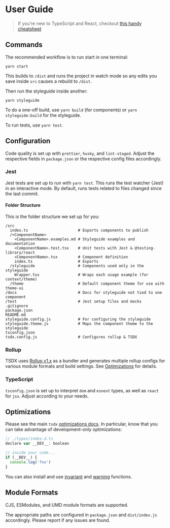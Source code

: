 # User Guide

> If you’re new to TypeScript and React, checkout [this handy cheatsheet](https://github.com/sw-yx/react-typescript-cheatsheet/)

## Commands

The recommended workflow is to run start in one terminal:

```
yarn start
```

This builds to `/dist` and runs the project in watch mode so any edits you save inside `src` causes a rebuild to `/dist`.

Then run the styleguide inside another:

```
yarn styleguide
```

To do a one-off build, use `yarn build` (for components) or `yarn styleguide:build` for the styleguide.

To run tests, use `yarn test`.

## Configuration

Code quality is set up with `prettier`, `husky`, and `lint-staged`. Adjust the respective fields in `package.json` or the respective config files accordingly.

### Jest

Jest tests are set up to run with `yarn test`. This runs the test watcher (Jest) in an interactive mode. By default, runs tests related to files changed since the last commit.

#### Folder Structure

This is the folder structure we set up for you:

```
/src
  index.ts                      # Exports components to publish
  /<ComponentName>
    <ComponentName>.examples.md # Styleguide examples and documentation
    <ComponentName>.test.tsx    # Unit tests with Jest & @testing-library/react
    <ComponentName>.tsx         # Component definition
    index.ts                    # Exports
  /styleguide                   # Components used only in the styleguide
    Wrapper.tsx                 # Wraps each usage example (for context/theme)
  /theme                        # Default component theme for use with theme-ui
/docs                           # Docs for styleguide not tied to one component
/test                           # Jest setup files and mocks
.gitignore
package.json
README.md
styleguide.config.js            # For configuring the styleguide
styleguide.theme.js             # Maps the component theme to the styleguide
tsconfig.json
tsdx.config.js                  # Configures rollup & TSDX
```

### Rollup

TSDX uses [Rollup v1.x](https://rollupjs.org) as a bundler and generates multiple rollup configs for various module formats and build settings. See [Optimizations](#optimizations) for details.

### TypeScript

`tsconfig.json` is set up to interpret `dom` and `esnext` types, as well as `react` for `jsx`. Adjust according to your needs.

## Optimizations

Please see the main `tsdx` [optimizations docs](https://github.com/palmerhq/tsdx#optimizations). In particular, know that you can take advantage of development-only optimizations:

```js
// ./types/index.d.ts
declare var __DEV__: boolean

// inside your code...
if (__DEV__) {
  console.log('foo')
}
```

You can also install and use [invariant](https://github.com/palmerhq/tsdx#invariant) and [warning](https://github.com/palmerhq/tsdx#warning) functions.

## Module Formats

CJS, ESModules, and UMD module formats are supported.

The appropriate paths are configured in `package.json` and `dist/index.js` accordingly. Please report if any issues are found.
